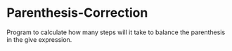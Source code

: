 # Parenthesis-Correction
Program to calculate how many steps will it take to balance the parenthesis in the give expression.

